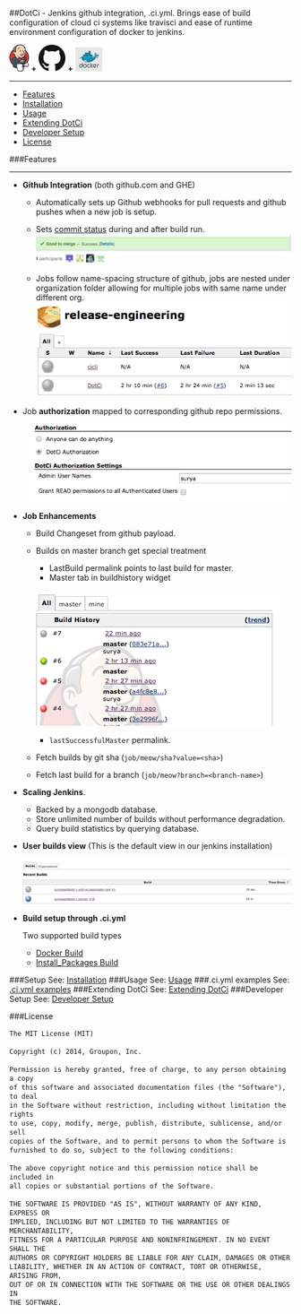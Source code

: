 ##DotCi - Jenkins github integration, .ci.yml.
Brings ease of build configuration of cloud ci systems like travisci and ease of runtime environment configuration of docker to jenkins.

![Commit status](docs/screenshots/logos/jenkins.png) **+** ![Commit status](docs/screenshots/logos/github.png) **+** ![Commit status](docs/screenshots/logos/docker.png)
***
 - [Features](#features)
 - [Installation](docs/Installation.md)
 - [Usage](docs/Usage.md)
 - [Extending DotCi](docs/Extending.md)
 - [Developer Setup](docs/DevelopmentSetup.md)
 - [License](#license)

###Features
***
 * **Github Integration** (both github.com and GHE)
    - Automatically sets up Github webhooks for pull requests and github pushes when a new job is setup.
    - Sets [commit status](https://github.com/blog/1227-commit-status-api) during and after build run.
      ![Commit status](docs/screenshots/commit-status.png)

    - Jobs follow name-spacing structure of github, jobs are nested under organization folder
      allowing for multiple jobs with same name under different org.
      ![Org](docs/screenshots/org-view.png)

 * Job **authorization** mapped to corresponding github repo permissions.

   ![branch history](docs/screenshots/authorization.png)

 * **Job Enhancements**
    - Build Changeset from github payload.
    - Builds on master branch get special treatment
        * LastBuild permalink points to last build for master.
        * Master tab in buildhistory widget

         ![branch history](docs/screenshots/branch-view.png)
        *  `lastSuccessfulMaster` permalink.

    - Fetch builds by git sha (`job/meow/sha?value=<sha>`)
    - Fetch last build for a branch (`job/meow?branch=<branch-name>`)


* **Scaling Jenkins**.
   * Backed by a mongodb database.
   * Store unlimited number of builds without performance degradation.
   * Query build statistics by querying database.

* **User builds view** (This is the default view in our jenkins installation)

  ![branch history](docs/screenshots/user-view.png)

* **Build setup through .ci.yml**

  Two supported build types
     * [Docker Build](docs/DockerBuild.md)
     * [Install_Packages Build](docs/InstallPackages.md)


###Setup
   See:  [Installation](docs/Installation.md)
###Usage
   See: [Usage](docs/Usage.md)
###.ci.yml examples
   See: [.ci.yml examples](docs/Examples.md)
###Extending DotCi
 See: [Extending DotCi](docs/Extending.md)
###Developer Setup
  See: [Developer Setup](docs/DevelopmentSetup.md)

###License
```
The MIT License (MIT)

Copyright (c) 2014, Groupon, Inc.

Permission is hereby granted, free of charge, to any person obtaining a copy
of this software and associated documentation files (the "Software"), to deal
in the Software without restriction, including without limitation the rights
to use, copy, modify, merge, publish, distribute, sublicense, and/or sell
copies of the Software, and to permit persons to whom the Software is
furnished to do so, subject to the following conditions:

The above copyright notice and this permission notice shall be included in
all copies or substantial portions of the Software.

THE SOFTWARE IS PROVIDED "AS IS", WITHOUT WARRANTY OF ANY KIND, EXPRESS OR
IMPLIED, INCLUDING BUT NOT LIMITED TO THE WARRANTIES OF MERCHANTABILITY,
FITNESS FOR A PARTICULAR PURPOSE AND NONINFRINGEMENT. IN NO EVENT SHALL THE
AUTHORS OR COPYRIGHT HOLDERS BE LIABLE FOR ANY CLAIM, DAMAGES OR OTHER
LIABILITY, WHETHER IN AN ACTION OF CONTRACT, TORT OR OTHERWISE, ARISING FROM,
OUT OF OR IN CONNECTION WITH THE SOFTWARE OR THE USE OR OTHER DEALINGS IN
THE SOFTWARE.
```
